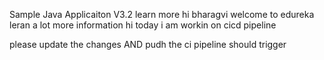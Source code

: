 Sample Java Applicaiton V3.2
learn more
hi bharagvi welcome to edureka
leran a lot more information
hi today i am workin on cicd pipeline 

please update the changes  AND pudh the ci pipeline should trigger
